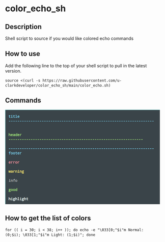 # color_echo_sh

## Description

Shell script to source if you would like colored echo commands

## How to use
Add the following line to the top of your shell script to pull in the latest version.
```shell
source <(curl -s https://raw.githubusercontent.com/u-clarkdeveloper/color_echo_sh/main/color_echo.sh)
```

## Commands
![example colors](https://github.com/u-clarkdeveloper/color_echo_sh/blob/main/color_examples.png?raw=true)

## How to get the list of colors 
```shell
for (( i = 30; i < 38; i++ )); do echo -e "\033[0;"$i"m Normal: (0;$i); \033[1;"$i"m Light: (1;$i)"; done
```